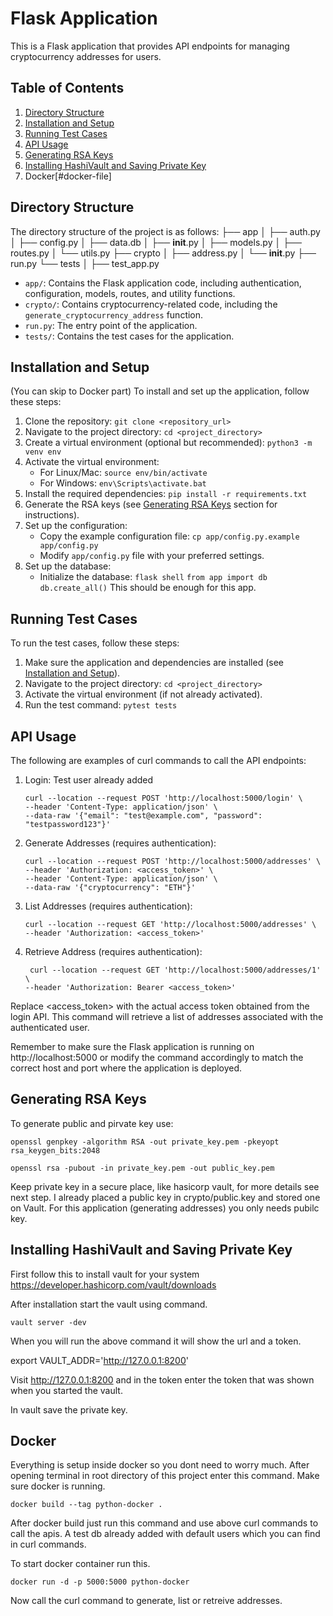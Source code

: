 # Flask Application

This is a Flask application that provides API endpoints for managing cryptocurrency addresses for users.

## Table of Contents

1. [Directory Structure](#directory-structure)
2. [Installation and Setup](#installation-and-setup)
3. [Running Test Cases](#running-test-cases)
4. [API Usage](#api-usage)
5. [Generating RSA Keys](#generating-rsa-keys)
6. [Installing HashiVault and Saving Private Key](#installing-hashivault-and-saving-private-key)
7. Docker[#docker-file]

## Directory Structure

The directory structure of the project is as follows:
├── app
│ ├── auth.py
│ ├── config.py
│ ├── data.db
│ ├── **init**.py
│ ├── models.py
│ ├── routes.py
│ └── utils.py
├── crypto
│ ├── address.py
│ └── **init**.py
├── run.py
└── tests
│ ├── test_app.py

- `app/`: Contains the Flask application code, including authentication, configuration, models, routes, and utility functions.
- `crypto/`: Contains cryptocurrency-related code, including the `generate_cryptocurrency_address` function.
- `run.py`: The entry point of the application.
- `tests/`: Contains the test cases for the application.

## Installation and Setup

(You can skip to Docker part)
To install and set up the application, follow these steps:

1. Clone the repository: `git clone <repository_url>`
2. Navigate to the project directory: `cd <project_directory>`
3. Create a virtual environment (optional but recommended): `python3 -m venv env`
4. Activate the virtual environment:
   - For Linux/Mac: `source env/bin/activate`
   - For Windows: `env\Scripts\activate.bat`
5. Install the required dependencies: `pip install -r requirements.txt`
6. Generate the RSA keys (see [Generating RSA Keys](#generating-rsa-keys) section for instructions).
7. Set up the configuration:
   - Copy the example configuration file: `cp app/config.py.example app/config.py`
   - Modify `app/config.py` file with your preferred settings.
8. Set up the database:
   - Initialize the database:
     `flask shell`
     `from app import db`
     `db.create_all()`
     This should be enough for this app.

## Running Test Cases

To run the test cases, follow these steps:

1. Make sure the application and dependencies are installed (see [Installation and Setup](#installation-and-setup)).
2. Navigate to the project directory: `cd <project_directory>`
3. Activate the virtual environment (if not already activated).
4. Run the test command: `pytest tests`

## API Usage

The following are examples of curl commands to call the API endpoints:

1. Login:
   Test user already added

   ```shell
   curl --location --request POST 'http://localhost:5000/login' \
   --header 'Content-Type: application/json' \
   --data-raw '{"email": "test@example.com", "password": "testpassword123"}'
   ```

2. Generate Addresses (requires authentication):
   ```shell
   curl --location --request POST 'http://localhost:5000/addresses' \
   --header 'Authorization: <access_token>' \
   --header 'Content-Type: application/json' \
   --data-raw '{"cryptocurrency": "ETH"}'
   ```
3. List Addresses (requires authentication):

   ```shell
   curl --location --request GET 'http://localhost:5000/addresses' \
   --header 'Authorization: <access_token>'
   ```

4. Retrieve Address (requires authentication):
   ```shell
    curl --location --request GET 'http://localhost:5000/addresses/1' \
   --header 'Authorization: Bearer <access_token>'
   ```

Replace <access_token> with the actual access token obtained from the login API. This command will retrieve a list of addresses associated with the authenticated user.

Remember to make sure the Flask application is running on http://localhost:5000 or modify the command accordingly to match the correct host and port where the application is deployed.

## Generating RSA Keys

To generate public and pirvate key use:

```
openssl genpkey -algorithm RSA -out private_key.pem -pkeyopt rsa_keygen_bits:2048
```

```
openssl rsa -pubout -in private_key.pem -out public_key.pem
```

Keep private key in a secure place, like hasicorp vault, for more details see next step.
I already placed a public key in crypto/public.key
and stored one on Vault.
For this application (generating addresses) you only needs pubilc key.

## Installing HashiVault and Saving Private Key

First follow this to install vault for your system
https://developer.hashicorp.com/vault/downloads

After installation start the vault using command.

```
vault server -dev
```

When you will run the above command it will show the
url and a token.

export VAULT_ADDR='http://127.0.0.1:8200'

Visit http://127.0.0.1:8200 and in the token enter
the token that was shown when you started the vault.

In vault save the private key.

## Docker

Everything is setup inside docker so you dont need
to worry much.
After opening terminal in root directory of this project enter this command. Make sure docker is running.

```
docker build --tag python-docker .
```

After docker build just run this command and use above curl commands to call the apis.
A test db already added with default users which you can find in curl commands.

To start docker container run this.

```
docker run -d -p 5000:5000 python-docker
```

Now call the curl command to generate, list or retreive addresses.
